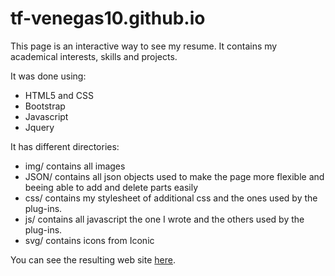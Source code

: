 # tf-venegas10.github.io
This page is an interactive way to see my resume.
It contains my academical interests, skills and projects.

It was done using:
* HTML5 and CSS
* Bootstrap
* Javascript
* Jquery

It has different directories:
  * img/ contains all images
  * JSON/ contains all json objects used to make the page more flexible and beeing able to add and delete parts easily
  * css/ contains my stylesheet of additional css and the ones used by the plug-ins.
  * js/ contains all javascript the one I wrote and the others used by the plug-ins.
  * svg/ contains icons from Iconic
  
You can see the resulting web site [here](https://tf-venegas10.github.io/).
